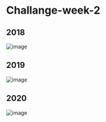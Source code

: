# Challange-week-2

## 2018

![image](https://user-images.githubusercontent.com/127771153/229542092-5a4daf24-901a-47e9-844e-cb622e6a534c.png)


## 2019

![image](https://user-images.githubusercontent.com/127771153/229542179-8db776be-b7c8-4283-a60f-ce20bf7b0790.png)

## 2020

![image](https://user-images.githubusercontent.com/127771153/229542251-155cfeaf-5c15-4f3b-bd57-2908971f623f.png)
